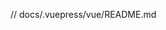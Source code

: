 // docs/.vuepress/vue/README.md
<template>
 <div class="test-demo">
  {{ msg }}
  <my-hello></my-hello>
  <el-button>button</el-button>
 </div>
</template>

<script>
export default {
 data () {
  return {
   msg: 'Hello VuePress!'
  }
 }
}
</script>
